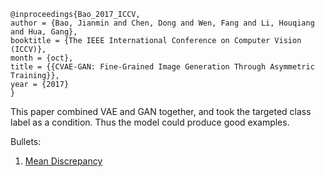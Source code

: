 ```
@inproceedings{Bao_2017_ICCV,
author = {Bao, Jianmin and Chen, Dong and Wen, Fang and Li, Houqiang and Hua, Gang},
booktitle = {The IEEE International Conference on Computer Vision (ICCV)},
month = {oct},
title = {{CVAE-GAN: Fine-Grained Image Generation Through Asymmetric Training}},
year = {2017}
}
```

This paper combined VAE and GAN together, and took the targeted class label as a condition. Thus the model could produce good examples.





Bullets:
1. [Mean Discrepancy](https://blog.csdn.net/he_min/article/details/69397975)